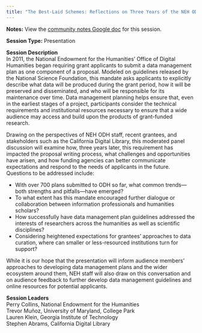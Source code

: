 ```yaml
---
title: "The Best-Laid Schemes: Reflections on Three Years of the NEH ODH Data Management Plan Requirement"
---
```


**Notes:** View the [community notes Google doc](https://docs.google.com/document/d/1FtaOWlV0sXr32U-6W8myGT5tRhkneGjnbcpBSd6vC9E/ "The Best-Laid Schemes - community notes") for this session.

**Session Type:** Presentation

**Session Description**  
In 2011, the National Endowment for the Humanities’ Office of Digital Humanities began requiring grant applicants to submit a data management plan as one component of a proposal. Modeled on guidelines released by the National Science Foundation, this mandate asks applicants to explicitly describe what data will be produced during the grant period, how it will be preserved and disseminated, and who will be responsible for its maintenance over time. Data management planning helps ensure that, even in the earliest stages of a project, participants consider the technical requirements and institutional resources necessary to ensure that a wide audience may access and build upon the products of grant-funded research.  
  
Drawing on the perspectives of NEH ODH staff, recent grantees, and stakeholders such as the California Digital Library, this moderated panel discussion will examine how, three years later, this requirement has impacted the proposal writing process, what challenges and opportunities have arisen, and how funding agencies can better communicate expectations and respond to the needs of applicants in the future. Questions to be addressed include:

*   With over 700 plans submitted to ODH so far, what common trends—both strengths and pitfalls—have emerged?
*   To what extent has this mandate encouraged further dialogue or collaboration between information professionals and humanities scholars?
*   How successfully have data management plan guidelines addressed the interests of researchers across the humanities as well as scientific disciplines?
*   Considering heightened expectations for grantees’ approaches to data curation, where can smaller or less-resourced institutions turn for support?

While it is our hope that the presentation will inform audience members’ approaches to developing data management plans and the wider ecosystem around them, NEH staff will also draw on this conversation and on audience feedback to further develop data management guidelines and online resources for potential applicants.

**Session Leaders**  
Perry Collins, National Endowment for the Humanities  
Trevor Muñoz, University of Maryland, College Park  
Lauren Klein, Georgia Institute of Technology  
Stephen Abrams, California Digital Library